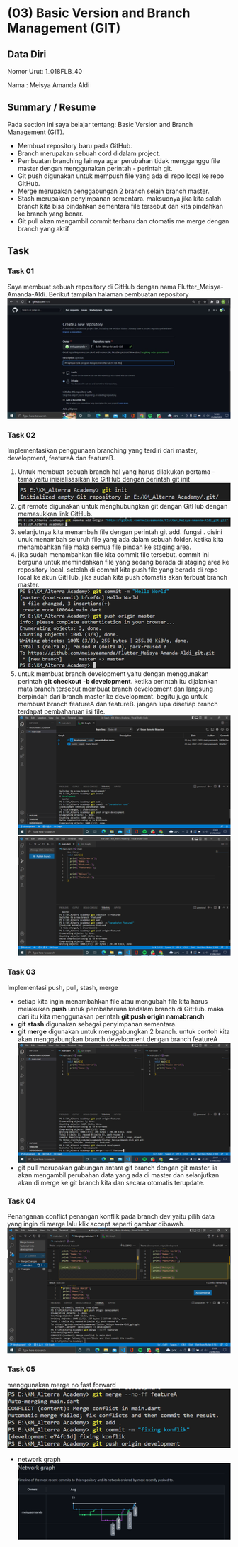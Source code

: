 # (03) Basic Version and Branch Management (GIT)

## Data Diri
Nomor Urut: 1_018FLB_40

Nama : Meisya Amanda Aldi

## Summary / Resume
Pada section ini saya belajar tentang: Basic Version and Branch Management (GIT). 
- Membuat repository baru pada GitHub.
- Branch merupakan sebuah cord didalam project. 
- Pembuatan branching lainnya agar perubahan tidak mengganggu file master dengan menggunakan perintah - perintah git.
- Git push digunakan untuk mempush file yang ada di repo local ke repo GitHub.
- Merge merupakan penggabungan 2 branch selain branch master.
- Stash merupakan penyimpanan sementara. maksudnya jika kita salah branch kita bisa pindahkan sementara file tersebut dan kita pindahkan ke branch yang benar.
- Git pull akan mengambil commit terbaru dan otomatis me merge dengan branch yang aktif

## Task

### Task 01
Saya membuat sebuah repository di GitHub dengan nama Flutter_Meisya-Amanda-Aldi.
Berikut tampilan halaman pembuatan repository 
![repository](screenshots/Repository-Meisya%20Amanda%20Aldi.jpeg)

### Task 02
Implementasikan penggunaan branching yang terdiri dari master, development, featureA dan featureB.
1. Untuk membuat sebuah branch hal yang harus dilakukan pertama - tama yaitu inisialisasikan ke GitHub dengan perintah git init
![gitinit](screenshots/git%20init.png)
2. git remote digunakan untuk menghubungkan git dengan GitHub dengan memasukkan link GitHub.
![remote](screenshots/git%20remote.png)
3. selanjutnya kita menambah file dengan perintah git add. fungsi . disini unuk menambah seluruh file yang ada dalam sebuah folder. ketika kita menambahkan file maka semua file pindah ke staging area.
4. jika sudah menambahkan file kita commit file tersebut. commit ini berguna untuk memindahkan file yang sedang berada di staging area ke repository local. setelah di commit kita push file yang berada di repo local ke akun GitHub. jika sudah kita push otomatis akan terbuat branch master.
![gitpush](screenshots/git%20push.png)
5. untuk membuat branch development yaitu dengan menggunakan perintah **git checkout -b development**. ketika perintah itu dijalankan mata branch tersebut membuat branch development dan langsung berpindah dari branch master ke development. begitu juga untuk membuat branch featureA dan featureB.
jangan lupa disetiap branch terdapat pembaharuan isi file.
![development](screenshots/git%20branch%20dev.png)
![featureB](screenshots/featureB.png)

### Task 03
Implementasi push, pull, stash, merge
- setiap kita ingin menambahkan file atau mengubah file kita harus melakukan **push** untuk pembaharuan kedalam branch di GitHub. maka dari itu kita menggunakan perintah **git push origin namabranch** 
- **git stash** digunakan sebagai penyimpanan sementara.
- **git merge** digunakan untuk menggabungkan 2 branch. untuk contoh kita akan menggabungkan branch development dengan branch featureA
![merge](screenshots/merge.png)
- git pull merupakan gabungan antara git branch dengan git master. ia akan mengambil perubahan data yang ada di master dan selanjutkan akan di merge ke git branch kita dan secara otomatis terupdate.

### Task 04
Penanganan conflict 
penangan konflik pada branch dev yaitu pilih data yang ingin di merge lalu klik accept seperti gambar dibawah. 
![conflict](screenshots/konflik1.png)

### Task 05
menggunakan merge no fast forward 
![mergenoff](screenshots/merge%20no%20ff.png)

- network graph
![network](screenshots/network%20graph.png)
